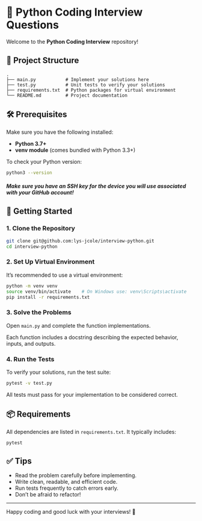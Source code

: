 # 🐍 Python Coding Interview Questions

Welcome to the **Python Coding Interview** repository!  

## 📁 Project Structure

```
.
├── main.py           # Implement your solutions here
├── test.py           # Unit tests to verify your solutions
├── requirements.txt  # Python packages for virtual environment
└── README.md         # Project documentation
```

## 🛠 Prerequisites

Make sure you have the following installed:

- **Python 3.7+**
- **venv module** (comes bundled with Python 3.3+)

To check your Python version:

```bash
python3 --version
```

##### Make sure you have an SSH key for the device you will use associated with your GitHub account!

## 🚀 Getting Started

### 1. Clone the Repository

```bash
git clone git@github.com:lys-jcole/interview-python.git
cd interview-python
```

### 2. Set Up Virtual Environment

It’s recommended to use a virtual environment:

```bash
python -m venv venv
source venv/bin/activate    # On Windows use: venv\Scripts\activate
pip install -r requirements.txt
```

### 3. Solve the Problems

Open `main.py` and complete the function implementations.

Each function includes a docstring describing the expected behavior, inputs, and outputs.

### 4. Run the Tests

To verify your solutions, run the test suite:

```bash
pytest -v test.py
```

All tests must pass for your implementation to be considered correct.

## 📦 Requirements

All dependencies are listed in `requirements.txt`. It typically includes:

```
pytest
```

## ✅ Tips

- Read the problem carefully before implementing.
- Write clean, readable, and efficient code.
- Run tests frequently to catch errors early.
- Don’t be afraid to refactor!

---

Happy coding and good luck with your interviews! 🚀
